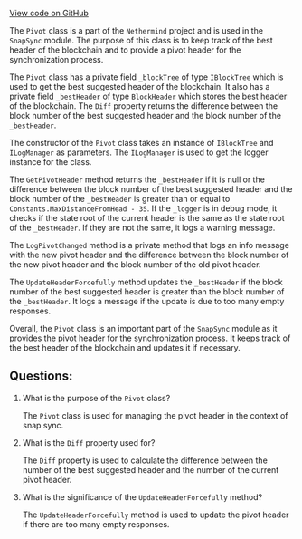 [View code on GitHub](https://github.com/nethermindeth/nethermind/Nethermind.Synchronization/SnapSync/Pivot.cs)

The `Pivot` class is a part of the `Nethermind` project and is used in the `SnapSync` module. The purpose of this class is to keep track of the best header of the blockchain and to provide a pivot header for the synchronization process. 

The `Pivot` class has a private field `_blockTree` of type `IBlockTree` which is used to get the best suggested header of the blockchain. It also has a private field `_bestHeader` of type `BlockHeader` which stores the best header of the blockchain. The `Diff` property returns the difference between the block number of the best suggested header and the block number of the `_bestHeader`. 

The constructor of the `Pivot` class takes an instance of `IBlockTree` and `ILogManager` as parameters. The `ILogManager` is used to get the logger instance for the class. 

The `GetPivotHeader` method returns the `_bestHeader` if it is null or the difference between the block number of the best suggested header and the block number of the `_bestHeader` is greater than or equal to `Constants.MaxDistanceFromHead - 35`. If the `_logger` is in debug mode, it checks if the state root of the current header is the same as the state root of the `_bestHeader`. If they are not the same, it logs a warning message. 

The `LogPivotChanged` method is a private method that logs an info message with the new pivot header and the difference between the block number of the new pivot header and the block number of the old pivot header. 

The `UpdateHeaderForcefully` method updates the `_bestHeader` if the block number of the best suggested header is greater than the block number of the `_bestHeader`. It logs a message if the update is due to too many empty responses. 

Overall, the `Pivot` class is an important part of the `SnapSync` module as it provides the pivot header for the synchronization process. It keeps track of the best header of the blockchain and updates it if necessary.
## Questions: 
 1. What is the purpose of the `Pivot` class?
    
    The `Pivot` class is used for managing the pivot header in the context of snap sync.

2. What is the `Diff` property used for?
    
    The `Diff` property is used to calculate the difference between the number of the best suggested header and the number of the current pivot header.

3. What is the significance of the `UpdateHeaderForcefully` method?
    
    The `UpdateHeaderForcefully` method is used to update the pivot header if there are too many empty responses.